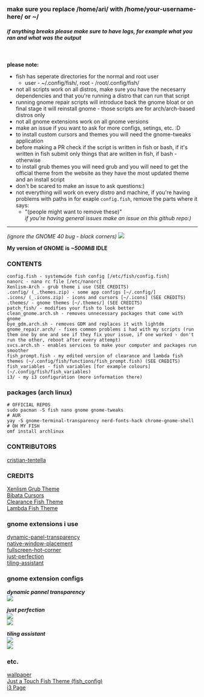### make sure you replace /home/ari/ with /home/your-username-here/ or ~/
##### if anything breaks please make sure to have logs, for example what you ran and what was the output
<br/>

**please note:**
  - fish has seperate directories for the normal and root user
    - user - ~/.config/fish/, root - /root/.config/fish/
  - not all scripts work on all distros, make sure you have the necesarry dependencies and that you're running a distro that can run that script
  - running gnome repair scripts will introduce back the gnome bloat or on final stage it will reinstall gnome - those scripts are for arch/arch-based distros only
  - not all gnome extensions work on all gnome versions
  - make an issue if you want to ask for more configs, setings, etc. :D
  - to install custom cursors and themes you will need the gnome-tweaks application
  - before making a PR check if the script is written in fish or bash, if it's written in fish submit only things that are written in fish, if bash - otherwise
  - to install grub themes you will need grub and you will need to get the official theme from the website as they have the most updated theme and an install script
  - don't be scared to make an issue to ask questions:)
  - not everything will work on every distro and machine, if you're having problems with paths in for exaple `config.fish`, remove the parts where it says:
    - "(people might want to remove these)"<br/>
     *if you're having general issues make an issue on this github repo:)*

***

*(ignore the GNOME 40 bug - black corners)*
![](https://user-images.githubusercontent.com/71613062/113895838-df3c9c00-97b8-11eb-80b5-0f54ce8982fc.png)

**My version of GNOME is *~500MiB* IDLE**

### CONTENTS
```text
config.fish - systemwide fish config [/etc/fish/config.fish]
nanorc - nano rc file [/etc/nanorc]
Xenlism-Arch - grub theme i use (SEE CREDITS)
.config/ (_.themes.zip) - some app configs [~/.config/]
.icons/ (_.icons.zip) - icons and cursors [~/.icons] (SEE CREDITS)
.themes/ - gnome themes [~/.themes/] (SEE CREDITS)
patch_fish/ - modifies your fish to look better
clean_gnome.arch.sh - removes unnecessary packages that come with gnome
bye_gdm.arch.sh - removes GDM and replaces it with lightdm
gnome_repair.arch/ - fixes common problems i had with my scripts (run them one by one and see if they fix your issue, if one worked - don't run the other, reboot after every attempt) 
svcs.arch.sh - enables services to make your computer and packages run smoother
fish_prompt.fish - my edited version of clearance and lambda fish themes (~/.config/fish/functions/fish_prompt.fish) (SEE CREDITS)
fish_variables - fish variables [for example colours] (~/.config/fish/fish_variables)
i3/ - my i3 configuration (more information there)
```

### packages (arch linux)
```shell
# OFFICIAL REPOS
sudo pacman -S fish nano gnome gnome-tweaks
# AUR
yay -S gnome-terminal-transparency nerd-fonts-hack chrome-gnome-shell
# OH MY FISH
omf install archlinux
```

### CONTRIBUTORS
[cristian-tentella](https://github.com/cristian-tentella/)

### CREDITS
[Xenlism Grub Theme](https://www.gnome-look.org/p/1440862/)<br/>
[Bibata Cursors](https://www.gnome-look.org/p/1197198/)<br/>
[Clearance Fish Theme](https://github.com/oh-my-fish/theme-clearance/)<br/>
[Lambda Fish Theme](https://github.com/hasanozgan/theme-lambda/)

### gnome extensions i use
[dynamic-panel-transparency](https://extensions.gnome.org/extension/1011/dynamic-panel-transparency/)<br/>
[native-window-placement](https://extensions.gnome.org/extension/18/native-window-placement/)<br/>
[fullscreen-hot-corner](https://extensions.gnome.org/extension/1562/fullscreen-hot-corner/)<br/>
[just-perfection](https://extensions.gnome.org/extension/3843/just-perfection/)<br>
[tiling-assistant](https://extensions.gnome.org/extension/3733/tiling-assistant/)

### gnome extension configs
***dynamic pannel transparency***<br/>
![](https://user-images.githubusercontent.com/71613062/113896391-68ec6980-97b9-11eb-8c32-e1ed548d354c.png)<br/>

***just perfection***<br/>
![](https://user-images.githubusercontent.com/71613062/113897512-78b87d80-97ba-11eb-94b2-e0fb68eb7940.png)<br/>
![](https://user-images.githubusercontent.com/71613062/113897615-8ff76b00-97ba-11eb-9e35-7a1d33baee61.png)<br/>

***tiling assistant***<br/>
![](https://user-images.githubusercontent.com/71613062/113908264-db634680-97c5-11eb-9862-dafb6bea2897.png)<br/>
![](https://user-images.githubusercontent.com/71613062/113908052-a2c36d00-97c5-11eb-9218-891385d58a1d.png)<br/>

### etc.
[wallpaper](https://user-images.githubusercontent.com/71613062/113638855-5bbf6580-9667-11eb-992d-5d13080b92ae.jpg)<br/>
[Just a Touch Fish Theme (fish_config)](https://fishshell.com/docs/current/cmds/fish_config.html)<br/>
[i3 Page](https://github.com/B00bleaTea/my-linux-config/tree/main/i3)
